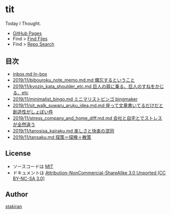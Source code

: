 # tit
Today I Thought.

- [GitHub Pages](https://stakiran.github.io/tit/)
- Find > [Find Files](https://github.com/stakiran/tit/find/master)
- Find > [Repo Search](https://github.com/stakiran/tit/search?q=query)

## 目次
- [inbox.md In-box](inbox.md)
- [2019/11/bibouroku_note_memo.md.md 備忘するということ](2019/11/bibouroku_note_memo.md.md)
- [2019/11/kyozin_kata_shoulder_etc.md 巨人の肩に乗る、巨人のすねをかじる、etc](2019/11/kyozin_kata_shoulder_etc.md)
- [2019/11/minimalist_bingo.md ミニマリストビンゴ bingmaker](2019/11/minimalist_bingo.md)
- [2019/11/sit_walk_suwaru_aruku_idea.md.md 座って文章書いてるだけだと創造性がしょぼい件](2019/11/sit_walk_suwaru_aruku_idea.md.md)
- [2019/11/stress_company_and_home_diff.md.md 会社と自宅とでストレスが全然違う](2019/11/stress_company_and_home_diff.md.md)
- [2019/11/tanosisa_kairaku.md 楽しさと快楽の混同](2019/11/tanosisa_kairaku.md)
- [2019/11/tansaku.md 探策＝探検＋散策](2019/11/tansaku.md)

## License
- ソースコードは [MIT](LICENSE)
- ドキュメントは [Attribution-NonCommercial-ShareAlike 3.0 Unported (CC BY-NC-SA 3.0)](http://creativecommons.org/licenses/by-nc-sa/3.0/)

## Author
[stakiran](https://github.com/stakiran)
